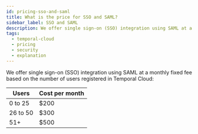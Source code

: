 ```yaml
---
id: pricing-sso-and-saml
title: What is the price for SSO and SAML?
sidebar_label: SSO and SAML
description: We offer single sign-on (SSO) integration using SAML at a monthly fixed fee based on the number of users registered in Temporal Cloud.
tags:
  - temporal-cloud
  - pricing
  - security
  - explanation
---
```


We offer single sign-on (SSO) integration using SAML at a monthly fixed fee based on the number of users registered in Temporal Cloud:

| **Users** | **Cost per month** |
| --------- | ------------------ |
| 0 to 25   | $200               |
| 26 to 50  | $300               |
| 51+       | $500               |
